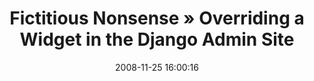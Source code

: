 ---
date: 2008-11-25 16:00:16
link:
  source: delicious
  source_url: https://del.icio.us/roytang
  text: "Fictitious Nonsense \xBB Overriding a Widget in the Django Admin Site"
  url: http://www.fictitiousnonsense.com/archives/22
slug: fictitious-nonsense-overriding-a-widget-in-the-django-admin-site
source: delicious
tags:
- programming
- django
- widget
title: "Fictitious Nonsense \xBB Overriding a Widget in the Django Admin Site"
---